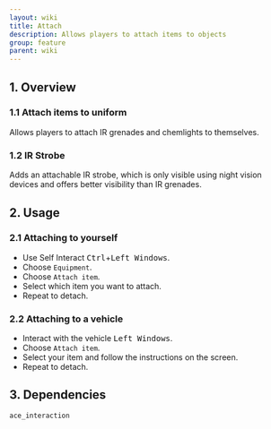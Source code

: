 ```yaml
---
layout: wiki
title: Attach
description: Allows players to attach items to objects
group: feature
parent: wiki
---
```


## 1. Overview

### 1.1 Attach items to uniform
Allows players to attach IR grenades and chemlights to themselves.

### 1.2 IR Strobe
Adds an attachable IR strobe, which is only visible using night vision devices and offers better visibility than IR grenades.

## 2. Usage

### 2.1 Attaching to yourself
- Use Self Interact <kbd>Ctrl</kbd>+<kbd>Left Windows</kbd>.
- Choose `Equipment`.
- Choose `Attach item`.
- Select which item you want to attach.
- Repeat to detach.

### 2.2 Attaching to a vehicle
- Interact with the vehicle <kbd>Left Windows</kbd>.
- Choose `Attach item`.
- Select your item and follow the instructions on the screen.
- Repeat to detach.

## 3. Dependencies

`ace_interaction`
